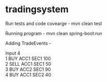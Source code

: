 # tradingsystem

Run tests and code covearge - mvn clean test


Running program -
mvn clean spring-boot:run


Adding TradeEvents -

Input 4 <BR>
1 BUY ACC1 SEC1 100 <BR>
2 SELL ACC1 SEC1 50 <BR>
3 BUY ACC2 SEC1 90 <BR>
4 BUY ACC1 SEC2 40 <BR>
